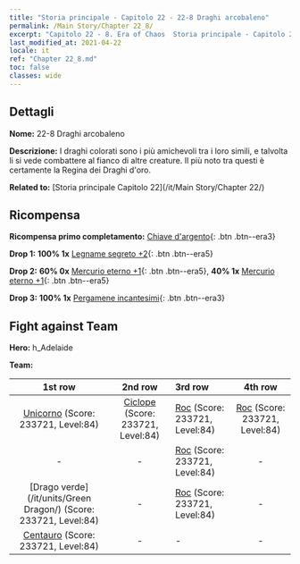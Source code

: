 ```yaml
---
title: "Storia principale - Capitolo 22 - 22-8 Draghi arcobaleno"
permalink: /Main Story/Chapter 22_8/
excerpt: "Capitolo 22 - 8. Era of Chaos  Storia principale - Capitolo 22_8. 22-8 Draghi arcobaleno"
last_modified_at: 2021-04-22
locale: it
ref: "Chapter 22_8.md"
toc: false
classes: wide
---
```


## Dettagli

 **Nome:** 22-8 Draghi arcobaleno

 **Descrizione:** I draghi colorati sono i più amichevoli tra i loro simili, e talvolta li si vede combattere al fianco di altre creature. Il più noto tra questi è certamente la Regina dei Draghi d'oro.

 **Related to:** [Storia principale Capitolo 22](/it/Main Story/Chapter 22/)

## Ricompensa

 **Ricompensa primo completamento:** [Chiave d'argento](/ItemsIT/con_693/){: .btn .btn--era3}

 **Drop 1:** **100% 1x** [Legname segreto +2](/ItemsIT/mat_76/){: .btn .btn--era5}

 **Drop 2:** **60% 0x** [Mercurio eterno +1](/ItemsIT/mat_70/){: .btn .btn--era5}, **40% 1x** [Mercurio eterno +1](/ItemsIT/mat_70/){: .btn .btn--era5}

 **Drop 3:** **100% 1x** [Pergamene incantesimi](/ItemsIT/con_694/){: .btn .btn--era3}


## Fight against Team
 **Hero:** h_Adelaide

 **Team:**


  | 1st row | 2nd row | 3rd row | 4th row |
  |:----:|:----:|:----|:----:|
  | [Unicorno](/it/units/Unicorn/) (Score: 233721, Level:84)  | [Ciclope](/it/units/Cyclops/) (Score: 233721, Level:84)  | [Roc](/it/units/Roc/) (Score: 233721, Level:84)  | [Roc](/it/units/Roc/) (Score: 233721, Level:84)  |
  | - | - | [Roc](/it/units/Roc/) (Score: 233721, Level:84)  | - |
  | [Drago verde](/it/units/Green Dragon/) (Score: 233721, Level:84)  | - | [Roc](/it/units/Roc/) (Score: 233721, Level:84)  | - |
  | [Centauro](/it/units/Centaur/) (Score: 233721, Level:84)  | - | - | - |


